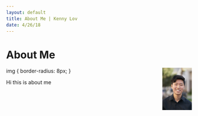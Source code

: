 ```yaml
---
layout: default
title: About Me | Kenny Lov
date: 4/26/18
---
```


# About Me
img {
    border-radius: 8px;
}
<img style="float: right;width:80px;height:115px;" src="linkedin pic.jpg">

Hi this is about me 
